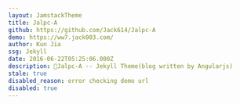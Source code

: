 ```yaml
---
layout: JamstackTheme
title: Jalpc-A
github: https://github.com/Jack614/Jalpc-A
demo: https://ww7.jack003.com/
author: Kun Jia
ssg: Jekyll
date: 2016-06-22T05:25:06.000Z
description: 🍅Jalpc-A -- Jekyll Theme(blog written by Angularjs)
stale: true
disabled_reason: error checking demo url
disabled: true
---
```


